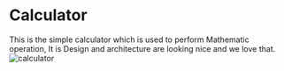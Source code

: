 # Calculator
This is the simple calculator which is used to perform Mathematic operation,
It is Design and architecture are looking nice and we love that.
![calculator](https://user-images.githubusercontent.com/93982743/146981856-22680bb5-c7a8-4308-925d-688942d62971.jpeg)
